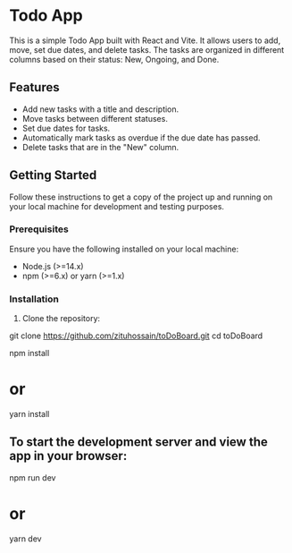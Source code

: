 # Todo App

This is a simple Todo App built with React and Vite. It allows users to add, move, set due dates, and delete tasks. The tasks are organized in different columns based on their status: New, Ongoing, and Done.

## Features

- Add new tasks with a title and description.
- Move tasks between different statuses.
- Set due dates for tasks.
- Automatically mark tasks as overdue if the due date has passed.
- Delete tasks that are in the "New" column.

## Getting Started

Follow these instructions to get a copy of the project up and running on your local machine for development and testing purposes.

### Prerequisites

Ensure you have the following installed on your local machine:

- Node.js (>=14.x)
- npm (>=6.x) or yarn (>=1.x)

### Installation

1. Clone the repository:

git clone https://github.com/zituhossain/toDoBoard.git
cd toDoBoard

npm install
# or
yarn install

## To start the development server and view the app in your browser:
npm run dev
# or
yarn dev
